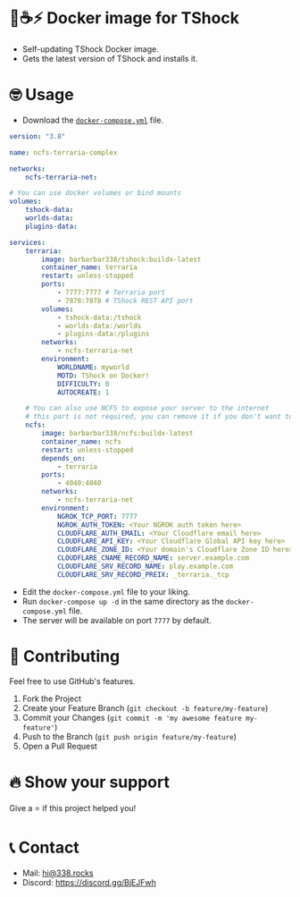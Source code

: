 # 🐋☕️⚡️ Docker image for TShock
- Self-updating TShock Docker image.
- Gets the latest version of TShock and installs it.

# 🤓 Usage
- Download the [`docker-compose.yml`](https://raw.githubusercontent.com/barbarbar338/tshock-docker/main/dockerfile-compose.yml) file.
```yml
version: "3.8"

name: ncfs-terraria-complex

networks:
    ncfs-terraria-net:

# You can use docker volumes or bind mounts
volumes:
    tshock-data:
    worlds-data:
    plugins-data:

services:
    terraria:
        image: barbarbar338/tshock:buildx-latest
        container_name: terraria
        restart: unless-stopped
        ports:
            - 7777:7777 # Terraria port
            - 7878:7878 # TShock REST API port
        volumes:
            - tshock-data:/tshock
            - worlds-data:/worlds
            - plugins-data:/plugins
        networks:
            - ncfs-terraria-net
        environment:
            WORLDNAME: myworld
            MOTD: TShock on Docker!
            DIFFICULTY: 0
            AUTOCREATE: 1

    # You can also use NCFS to expose your server to the internet
    # this part is not required, you can remove it if you don't want to use NCFS
    ncfs:
        image: barbarbar338/ncfs:buildx-latest 
        container_name: ncfs
        restart: unless-stopped
        depends_on:
            - terraria
        ports:
            - 4040:4040
        networks:
            - ncfs-terraria-net
        environment:
            NGROK_TCP_PORT: 7777
            NGROK_AUTH_TOKEN: <Your NGROK auth token here>
            CLOUDFLARE_AUTH_EMAIL: <Your Cloudflare email here>
            CLOUDFLARE_API_KEY: <Your Cloudflare Global API key here>
            CLOUDFLARE_ZONE_ID: <Your domain's Cloudflare Zone ID here>
            CLOUDFLARE_CNAME_RECORD_NAME: server.example.com
            CLOUDFLARE_SRV_RECORD_NAME: play.example.com
            CLOUDFLARE_SRV_RECORD_PREIX: _terraria._tcp
```
- Edit the `docker-compose.yml` file to your liking.
- Run `docker-compose up -d` in the same directory as the `docker-compose.yml` file.
- The server will be available on port `7777` by default.

# 🧦 Contributing

Feel free to use GitHub's features.

1. Fork the Project
2. Create your Feature Branch (`git checkout -b feature/my-feature`)
3. Commit your Changes (`git commit -m 'my awesome feature my-feature'`)
4. Push to the Branch (`git push origin feature/my-feature`)
5. Open a Pull Request

# 🔥 Show your support

Give a ⭐️ if this project helped you!

# 📞 Contact

- Mail: hi@338.rocks
- Discord: https://discord.gg/BjEJFwh
